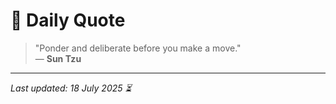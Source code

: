 # 📜 Daily Quote

> "Ponder and deliberate before you make a move."  
> — **Sun Tzu**

---

_Last updated: 18 July 2025 ⏳_
